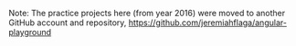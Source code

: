 
Note: The practice projects here (from year 2016) were moved to another GitHub account and repository, https://github.com/jeremiahflaga/angular-playground
